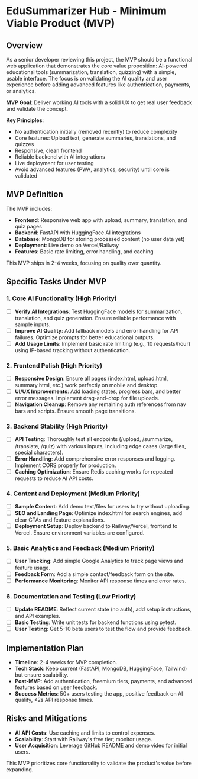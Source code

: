 # EduSummarizer Hub - Minimum Viable Product (MVP)

## Overview

As a senior developer reviewing this project, the MVP should be a functional web application that demonstrates the core value proposition: AI-powered educational tools (summarization, translation, quizzing) with a simple, usable interface. The focus is on validating the AI quality and user experience before adding advanced features like authentication, payments, or analytics.

**MVP Goal**: Deliver working AI tools with a solid UX to get real user feedback and validate the concept.

**Key Principles**:
- No authentication initially (removed recently) to reduce complexity
- Core features: Upload text, generate summaries, translations, and quizzes
- Responsive, clean frontend
- Reliable backend with AI integrations
- Live deployment for user testing
- Avoid advanced features (PWA, analytics, security) until core is validated

## MVP Definition

The MVP includes:
- **Frontend**: Responsive web app with upload, summary, translation, and quiz pages
- **Backend**: FastAPI with HuggingFace AI integrations
- **Database**: MongoDB for storing processed content (no user data yet)
- **Deployment**: Live demo on Vercel/Railway
- **Features**: Basic rate limiting, error handling, and caching

This MVP ships in 2-4 weeks, focusing on quality over quantity.

## Specific Tasks Under MVP

### 1. Core AI Functionality (High Priority)
- [ ] **Verify AI Integrations**: Test HuggingFace models for summarization, translation, and quiz generation. Ensure reliable performance with sample inputs.
- [ ] **Improve AI Quality**: Add fallback models and error handling for API failures. Optimize prompts for better educational outputs.
- [ ] **Add Usage Limits**: Implement basic rate limiting (e.g., 10 requests/hour) using IP-based tracking without authentication.

### 2. Frontend Polish (High Priority)
- [ ] **Responsive Design**: Ensure all pages (index.html, upload.html, summary.html, etc.) work perfectly on mobile and desktop.
- [ ] **UI/UX Improvements**: Add loading states, progress bars, and better error messages. Implement drag-and-drop for file uploads.
- [ ] **Navigation Cleanup**: Remove any remaining auth references from nav bars and scripts. Ensure smooth page transitions.

### 3. Backend Stability (High Priority)
- [ ] **API Testing**: Thoroughly test all endpoints (/upload, /summarize, /translate, /quiz) with various inputs, including edge cases (large files, special characters).
- [ ] **Error Handling**: Add comprehensive error responses and logging. Implement CORS properly for production.
- [ ] **Caching Optimization**: Ensure Redis caching works for repeated requests to reduce AI API costs.

### 4. Content and Deployment (Medium Priority)
- [ ] **Sample Content**: Add demo text/files for users to try without uploading.
- [ ] **SEO and Landing Page**: Optimize index.html for search engines, add clear CTAs and feature explanations.
- [ ] **Deployment Setup**: Deploy backend to Railway/Vercel, frontend to Vercel. Ensure environment variables are configured.

### 5. Basic Analytics and Feedback (Medium Priority)
- [ ] **User Tracking**: Add simple Google Analytics to track page views and feature usage.
- [ ] **Feedback Form**: Add a simple contact/feedback form on the site.
- [ ] **Performance Monitoring**: Monitor API response times and error rates.

### 6. Documentation and Testing (Low Priority)
- [ ] **Update README**: Reflect current state (no auth), add setup instructions, and API examples.
- [ ] **Basic Testing**: Write unit tests for backend functions using pytest.
- [ ] **User Testing**: Get 5-10 beta users to test the flow and provide feedback.

## Implementation Plan

- **Timeline**: 2-4 weeks for MVP completion.
- **Tech Stack**: Keep current (FastAPI, MongoDB, HuggingFace, Tailwind) but ensure scalability.
- **Post-MVP**: Add authentication, freemium tiers, payments, and advanced features based on user feedback.
- **Success Metrics**: 50+ users testing the app, positive feedback on AI quality, <2s API response times.

## Risks and Mitigations

- **AI API Costs**: Use caching and limits to control expenses.
- **Scalability**: Start with Railway's free tier; monitor usage.
- **User Acquisition**: Leverage GitHub README and demo video for initial users.

This MVP prioritizes core functionality to validate the product's value before expanding.
